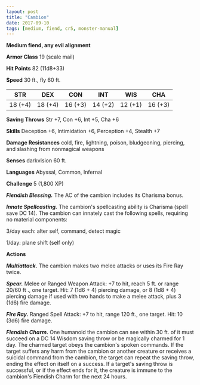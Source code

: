```yaml
---
layout: post
title: "Cambion"
date: 2017-09-10
tags: [medium, fiend, cr5, monster-manual]
---
```


**Medium fiend, any evil alignment**

**Armor Class** 19 (scale mail)

**Hit Points** 82 (11d8+33)

**Speed** 30 ft., fly 60 ft.

|   STR   |   DEX   |   CON   |   INT   |   WIS   |   CHA   |
|:-----:|:-----:|:-----:|:-----:|:-----:|:-----:|
| 18 (+4) | 18 (+4) | 16 (+3) | 14 (+2) | 12 (+1) | 16 (+3) |

**Saving Throws** Str +7, Con +6, Int +5, Cha +6

**Skills** Deception +6, Intimidation +6, Perception +4, Stealth +7

**Damage Resistances** cold, fire, lightning, poison, bludgeoning, piercing, and slashing from nonmagical weapons

**Senses** darkvision 60 ft.

**Languages** Abyssal, Common, Infernal

**Challenge** 5 (1,800 XP)

***Fiendish Blessing.*** The AC of the cambion includes its Charisma bonus.

***Innate Spellcasting.*** The cambion's spellcasting ability is Charisma (spell save DC 14). The cambion can innately cast the following spells, requiring no material components: 

3/day each: alter self, command, detect magic

1/day: plane shift (self only)

**Actions**

***Multiattack.*** The cambion makes two melee attacks or uses its Fire Ray twice.

***Spear.*** Melee or Ranged Weapon Attack: +7 to hit, reach 5 ft. or range 20/60 ft ., one target. Hit: 7 (1d6 + 4) piercing damage, or 8 (1d8 + 4) piercing damage if used with two hands to make a melee attack, plus 3 (1d6) fire damage.

***Fire Ray.*** Ranged Spell Attack: +7 to hit, range 120 ft., one target. Hit: 10 (3d6) fire damage.

***Fiendish Charm.*** One humanoid the cambion can see within 30 ft. of it must succeed on a DC 14 Wisdom saving throw or be magically charmed for 1 day. The charmed target obeys the cambion's spoken commands. If the target suffers any harm from the cambion or another creature or receives a suicidal command from the cambion, the target can repeat the saving throw, ending the effect on itself on a success. If a target's saving throw is successful, or if the effect ends for it, the creature is immune to the cambion's Fiendish Charm for the next 24 hours.

